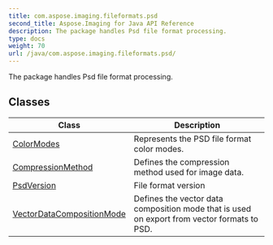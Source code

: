 ```yaml
---
title: com.aspose.imaging.fileformats.psd
second_title: Aspose.Imaging for Java API Reference
description: The package handles Psd file format processing.
type: docs
weight: 70
url: /java/com.aspose.imaging.fileformats.psd/
---
```


The package handles Psd file format processing.


## Classes

| Class | Description |
| --- | --- |
| [ColorModes](../com.aspose.imaging.fileformats.psd/colormodes) | Represents the PSD file format color modes. |
| [CompressionMethod](../com.aspose.imaging.fileformats.psd/compressionmethod) | Defines the compression method used for image data. |
| [PsdVersion](../com.aspose.imaging.fileformats.psd/psdversion) | File format version |
| [VectorDataCompositionMode](../com.aspose.imaging.fileformats.psd/vectordatacompositionmode) | Defines the vector data composition mode that is used on export from vector formats to PSD. |
